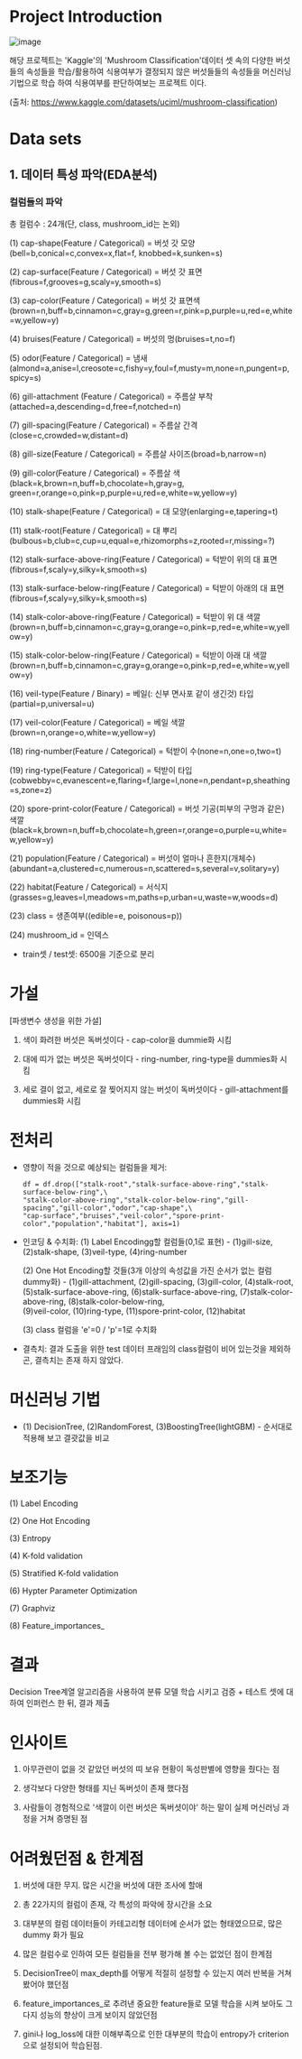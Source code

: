 # Project Introduction

![image](https://github.com/ryeonbeenkang/mulcam_1st_team_project/assets/47935123/d21abc00-1f66-45df-aa4f-2fbafe73852e)


해당 프로젝트는 'Kaggle'의 'Mushroom Classification'데이터 셋 속의 다양한 버섯들의 속성들을 학습/활용하여 식용여부가 결정되지 않은 버섯들들의 속성들을 머신러닝 기법으로 학습 하여 식용여부를 판단하여보는 프로젝트 이다.

(출처: https://www.kaggle.com/datasets/uciml/mushroom-classification)



# Data sets
## 1. 데이터 특성 파악(EDA분석)
### 컬럼들의 파악
총 컬럼수 : 24개(단, class, mushroom_id는 논외)

(1) cap-shape(Feature / Categorical) = 버섯 갓 모양(bell=b,conical=c,convex=x,flat=f, knobbed=k,sunken=s)

(2) cap-surface(Feature / Categorical) = 버섯 갓 표면(fibrous=f,grooves=g,scaly=y,smooth=s)

(3) cap-color(Feature / Categorical) = 버섯 갓 표면색(brown=n,buff=b,cinnamon=c,gray=g,green=r,pink=p,purple=u,red=e,white=w,yellow=y)

(4) bruises(Feature / Categorical) = 버섯의 멍(bruises=t,no=f)

(5) odor(Feature / Categorical) = 냄새(almond=a,anise=l,creosote=c,fishy=y,foul=f,musty=m,none=n,pungent=p,spicy=s)

(6) gill-attachment (Feature / Categorical) = 주름살 부착(attached=a,descending=d,free=f,notched=n)

(7) gill-spacing(Feature / Categorical) = 주름살 간격(close=c,crowded=w,distant=d)

(8) gill-size(Feature / Categorical) = 주름살 사이즈(broad=b,narrow=n)

(9) gill-color(Feature / Categorical) = 주름살 색(black=k,brown=n,buff=b,chocolate=h,gray=g, green=r,orange=o,pink=p,purple=u,red=e,white=w,yellow=y)

(10) stalk-shape(Feature / Categorical) = 대 모양(enlarging=e,tapering=t)

(11) stalk-root(Feature / Categorical) = 대 뿌리(bulbous=b,club=c,cup=u,equal=e,rhizomorphs=z,rooted=r,missing=?)

(12) stalk-surface-above-ring(Feature / Categorical) = 턱받이 위의 대 표면(fibrous=f,scaly=y,silky=k,smooth=s)

(13) stalk-surface-below-ring(Feature / Categorical) = 턱받이 아래의 대 표면(fibrous=f,scaly=y,silky=k,smooth=s)

(14) stalk-color-above-ring(Feature / Categorical) = 턱받이 위 대 색깔(brown=n,buff=b,cinnamon=c,gray=g,orange=o,pink=p,red=e,white=w,yellow=y)

(15) stalk-color-below-ring(Feature / Categorical) = 턱받이 아래 대 색깔(brown=n,buff=b,cinnamon=c,gray=g,orange=o,pink=p,red=e,white=w,yellow=y)

(16) veil-type(Feature / Binary) = 베일(: 신부 면사포 같이 생긴것) 타입(partial=p,universal=u)

(17) veil-color(Feature / Categorical) = 베일 색깔(brown=n,orange=o,white=w,yellow=y)

(18) ring-number(Feature / Categorical) = 턱받이 수(none=n,one=o,two=t)

(19) ring-type(Feature / Categorical) = 턱받이 타입(cobwebby=c,evanescent=e,flaring=f,large=l,none=n,pendant=p,sheathing=s,zone=z)

(20) spore-print-color(Feature / Categorical) = 버섯 기공(피부의 구멍과 같은) 색깔(black=k,brown=n,buff=b,chocolate=h,green=r,orange=o,purple=u,white=w,yellow=y)

(21) population(Feature / Categorical) = 버섯이 얼마나 흔한지(개체수)(abundant=a,clustered=c,numerous=n,scattered=s,several=v,solitary=y)

(22) habitat(Feature / Categorical) = 서식지(grasses=g,leaves=l,meadows=m,paths=p,urban=u,waste=w,woods=d)

(23) class = 생존여부((edible=e, poisonous=p))

(24) mushroom_id = 인덱스
 
 - train셋 / test셋: 6500을 기준으로 분리


# 가설
  [파생변수 생성을 위한 가설]
   1) 색이 화려한 버섯은 독버섯이다 - cap-color을 dummie화 시킴
      
   2) 대에 띠가 없는 버섯은 독버섯이다 - ring-number, ring-type을 dummies화 시킴
      
   3) 세로 결이 없고, 세로로 잘 찢어지지 않는 버섯이 독버섯이다 - gill-attachment를 dummies화 시킴


# 전처리
 - 영향이 적을 것으로 예상되는 컬럼들을 제거:
   ```
   df = df.drop(["stalk-root","stalk-surface-above-ring","stalk-surface-below-ring",\
   "stalk-color-above-ring","stalk-color-below-ring","gill-spacing","gill-color","odor","cap-shape",\
   "cap-surface","bruises","veil-color","spore-print-color","population","habitat"], axis=1)

   ```
 - 인코딩 & 수치화:
   (1) Label Encodingg할 컬럼들(0,1로 표현) - (1)gill-size, (2)stalk-shape, (3)veil-type, (4)ring-number

  
   (2) One Hot Encoding할 것들(3개 이상의 속성값을 가진 순서가 없는 컬럼 dummy화) - (1)gill-attachment, (2)gill-spacing, (3)gill-color, (4)stalk-root, \
      (5)stalk-surface-above-ring, (6)stalk-surface-above-ring, (7)stalk-color-above-ring, (8)stalk-color-below-ring, \
      (9)veil-color, (10)ring-type, (11)spore-print-color, (12)habitat

      
   (3) class 컬럼을 'e'=0 / 'p'=1로 수치화

  
 - 결측치: 결과 도출을 위한 test 데이터 프래임의 class컬럼이 비어 있는것을 제외하곤, 결측치는 존재 하지 않았다. 


# 머신러닝 기법
 - (1) DecisionTree, (2)RandomForest, (3)BoostingTree(lightGBM) - 순서대로 적용해 보고 결괏값을 비교


# 보조기능
(1) Label Encoding

(2) One Hot Encoding

(3) Entropy

(4) K-fold validation

(5) Stratified K-fold validation

(6) Hypter Parameter Optimization

(7) Graphviz

(8) Feature_importances_



# 결과
Decision Tree계열 알고리즘을 사용하여 분류 모델 학습 시키고 검증 + 테스트 셋에 대하여 인퍼런스 한 뒤, 결과 제출



# 인사이트
1. 아무관련이 없을 것 같았던 버섯의 띠 보유 현황이 독성판별에 영향을 줬다는 점
   
2. 생각보다 다양한 형태를 지닌 독버섯이 존재 했다점
   
3. 사람들이 경험적으로 '색깔이 이런 버섯은 독버셧이야' 하는 말이 실제 머신러닝 과정을 거쳐 증명된 점



# 어려웠던점 & 한계점
1) 버섯에 대한 무지. 많은 시간을 버섯에 대한 조사에 할애
   
2) 총 22가지의 컬럼이 존재, 각 특성의 파악에 장시간을 소요
   
3) 대부분의 컬럼 데이터들이 카테고리형 데이터에 순서가 없는 형태였으므로, 많은 dummy 화가 필요
   
4) 많은 컬럼수로 인하여 모든 컬럼들을 전부 평가해 볼 수는 없었던 점이 한계점
   
5) DecisionTree이 max_depth를 어떻게 적절히 설정할 수 있는지 여러 반복을 거쳐 봤어야 했던점
    
6) feature_importances_로 추려낸 중요한 feature들로 모델 학습을 시켜 보아도 그다지 성능의 향상이 크게 보이지 않았던점
    
7) gini나 log_loss에 대한 이해부족으로 인한 대부분의 학습이 entropy가 criterion으로 설정되어 학습된점. 

